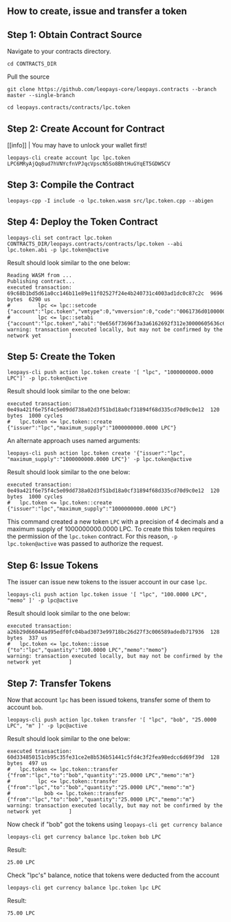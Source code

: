 ## How to create, issue and transfer a token

## Step 1: Obtain Contract Source

Navigate to your contracts directory.

```text
cd CONTRACTS_DIR
```

Pull the source
```text
git clone https://github.com/leopays-core/leopays.contracts --branch master --single-branch
```

```text
cd leopays.contracts/contracts/lpc.token
```

## Step 2: Create Account for Contract
[[info]]
| You may have to unlock your wallet first!

```shell
leopays-cli create account lpc lpc.token LPC6MRyAjQq8ud7hVNYcfnVPJqcVpscN5So8BhtHuGYqET5GDW5CV
```

## Step 3: Compile the Contract

```shell
leopays-cpp -I include -o lpc.token.wasm src/lpc.token.cpp --abigen
```

## Step 4: Deploy the Token Contract

```shell
leopays-cli set contract lpc.token CONTRACTS_DIR/leopays.contracts/contracts/lpc.token --abi lpc.token.abi -p lpc.token@active
```

Result should look similar to the one below:
```shell
Reading WASM from ...
Publishing contract...
executed transaction: 69c68b1bd5d61a0cc146b11e89e11f02527f24e4b240731c4003ad1dc0c87c2c  9696 bytes  6290 us
#         lpc <= lpc::setcode               {"account":"lpc.token","vmtype":0,"vmversion":0,"code":"0061736d0100000001aa011c60037f7e7f0060047f...
#         lpc <= lpc::setabi                {"account":"lpc.token","abi":"0e656f73696f3a3a6162692f312e30000605636c6f73650002056f776e6572046e61...
warning: transaction executed locally, but may not be confirmed by the network yet         ]
```

## Step 5: Create the Token

```shell
leopays-cli push action lpc.token create '[ "lpc", "1000000000.0000 LPC"]' -p lpc.token@active
```

Result should look similar to the one below:
```shell
executed transaction: 0e49a421f6e75f4c5e09dd738a02d3f51bd18a0cf31894f68d335cd70d9c0e12  120 bytes  1000 cycles
#   lpc.token <= lpc.token::create          {"issuer":"lpc","maximum_supply":"1000000000.0000 LPC"}
```

An alternate approach uses named arguments:

```shell
leopays-cli push action lpc.token create '{"issuer":"lpc", "maximum_supply":"1000000000.0000 LPC"}' -p lpc.token@active
```

Result should look similar to the one below:
```shell
executed transaction: 0e49a421f6e75f4c5e09dd738a02d3f51bd18a0cf31894f68d335cd70d9c0e12  120 bytes  1000 cycles
#   lpc.token <= lpc.token::create          {"issuer":"lpc","maximum_supply":"1000000000.0000 LPC"}
```
This command created a new token `LPC` with a precision of 4 decimals and a maximum supply of 1000000000.0000 LPC.  To create this token requires the permission of the `lpc.token` contract. For this reason, `-p lpc.token@active` was passed to authorize the request.

## Step 6: Issue Tokens

The issuer can issue new tokens to the issuer account in our case `lpc`. 

```text
leopays-cli push action lpc.token issue '[ "lpc", "100.0000 LPC", "memo" ]' -p lpc@active
```

Result should look similar to the one below:
```shell
executed transaction: a26b29d66044ad95edf0fc04bad3073e99718bc26d27f3c006589adedb717936  128 bytes  337 us
#   lpc.token <= lpc.token::issue           {"to":"lpc","quantity":"100.0000 LPC","memo":"memo"}
warning: transaction executed locally, but may not be confirmed by the network yet         ]
```

## Step 7: Transfer Tokens

Now that account `lpc` has been issued tokens, transfer some of them to account `bob`.

```shell
leopays-cli push action lpc.token transfer '[ "lpc", "bob", "25.0000 LPC", "m" ]' -p lpc@active
```

Result should look similar to the one below:
```text
executed transaction: 60d334850151cb95c35fe31ce2e8b536b51441c5fd4c3f2fea98edcc6d69f39d  128 bytes  497 us
#   lpc.token <= lpc.token::transfer        {"from":"lpc","to":"bob","quantity":"25.0000 LPC","memo":"m"}
#         lpc <= lpc.token::transfer        {"from":"lpc","to":"bob","quantity":"25.0000 LPC","memo":"m"}
#           bob <= lpc.token::transfer        {"from":"lpc","to":"bob","quantity":"25.0000 LPC","memo":"m"}
warning: transaction executed locally, but may not be confirmed by the network yet         ]
```
Now check if "bob" got the tokens using `leopays-cli get currency balance`

```shell
leopays-cli get currency balance lpc.token bob LPC
```

Result:
```text
25.00 LPC
```

Check "lpc's" balance, notice that tokens were deducted from the account 

```shell
leopays-cli get currency balance lpc.token lpc LPC
```

Result:
```text
75.00 LPC
```
